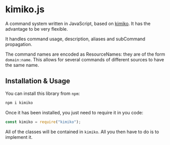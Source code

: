 # kimiko.js

A command system written in JavaScript, based on [kimiko](https://github.com/AperLambda/kimiko/). It has the advantage to be very flexible.

It handles command usage, description, aliases and subCommand propagation.

The command names are encoded as ResourceNames: they are of the form `domain:name`. This allows for several commands of different sources to have the same name.

## Installation & Usage

You can install this library from `npm`:

```sh
npm i kimiko
```

Once it has been installed, you just need to require it in you code:

```js
const kimiko = require("kimiko");
```

All of the classes will be contained in `kimiko`. All you then have to do is to implement it.
